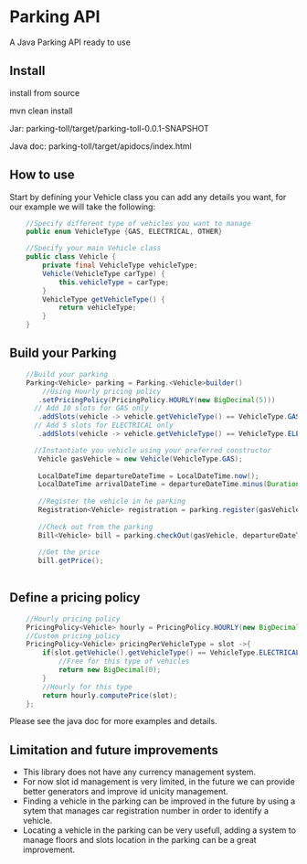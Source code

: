 # Parking API
A Java Parking API ready to use  

## Install
install from source

mvn clean install

Jar: parking-toll/target/parking-toll-0.0.1-SNAPSHOT

Java doc: parking-toll/target/apidocs/index.html

## How to use 
Start by defining your Vehicle class you can add any details you want, for our example we will take the following:

```java
    //Specify different type of vehicles you want to manage
    public enum VehicleType {GAS, ELECTRICAL, OTHER}

    //Specify your main Vehicle class
    public class Vehicle {
        private final VehicleType vehicleType;
        Vehicle(VehicleType carType) {
            this.vehicleType = carType;
        }
        VehicleType getVehicleType() {
            return vehicleType;
        }
    }
```

## Build your Parking

```java
    //Build your parking
    Parking<Vehicle> parking = Parking.<Vehicle>builder()
    	//Using Hourly pricing policy
       .setPricingPolicy(PricingPolicy.HOURLY(new BigDecimal(5)))
      // Add 10 slots for GAS only
       .addSlots(vehicle -> vehicle.getVehicleType() == VehicleType.GAS, 10)
      // Add 5 slots for ELECTRICAL only 
       .addSlots(vehicle -> vehicle.getVehicleType() == VehicleType.ELECTRICAL, 5).build();

      //Instantiate you vehicle using your preferred constructor
       Vehicle gasVehicle = new Vehicle(VehicleType.GAS);
        
       LocalDateTime departureDateTime = LocalDateTime.now();
       LocalDateTime arrivalDateTime = departureDateTime.minus(Duration.ofHours(2));
        
       //Register the vehicle in he parking
       Registration<Vehicle> registration = parking.register(gasVehicle, arrivalDateTime);
                
       //Check out from the parking
       Bill<Vehicle> bill = parking.checkOut(gasVehicle, departureDateTime);
        
       //Get the price
       bill.getPrice();
                
```

## Define a pricing policy

```java
	//Hourly pricing policy
	PricingPolicy<Vehicle> hourly = PricingPolicy.HOURLY(new BigDecimal(3));
	//Custom pricing policy
	PricingPolicy<Vehicle> pricingPerVehicleType = slot ->{
		if(slot.getVehicle().getVehicleType() == VehicleType.ELECTRICAL) {
			//Free for this type of vehicles
			return new BigDecimal(0);
		}
		//Hourly for this type
		return hourly.computePrice(slot);
	};
```

Please see the java doc for more examples and details.

## Limitation and future improvements

- This library does not have any currency management system.
- For now slot id management is very limited, in the future we can provide better generators and improve id unicity management.
- Finding a vehicle in the parking can be improved in the future by using a sytem that manages car registration number in order to identify a vehicle.
- Locating a vehicle in the parking can be very usefull, adding a system to manage floors and slots location in the parking can be a great improvement.




